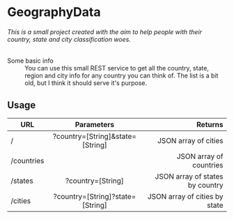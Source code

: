 GeographyData
======

###### This is a small project created with the aim to help people with their country, state and city classification woes.
<dl>
  <dt>Some basic info</dt>
  <dd>You can use this small REST service to get all the country, state, region and city info for any country you can think of. The list is a bit old, but I think it should serve it's purpose.</dd>
</dl>

Usage
------
| URL           | Parameters                       | Returns                        |
| ------------- |:--------------------------------:| ------------------------------:|
| /             | ?country=[String]&state=[String] | JSON array of cities           |
| /countries    |                                  | JSON array of countries        |
| /states       | ?country=[String]                | JSON array of states by country|
| /cities       | ?country=[String]?state=[String] | JSON array of cities by state  |
